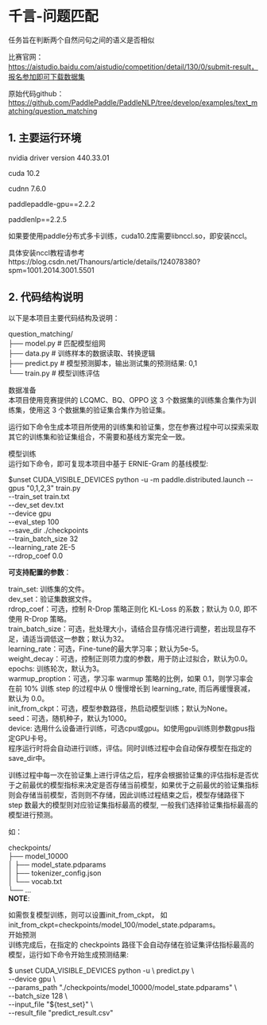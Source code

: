# 千言-问题匹配
任务旨在判断两个自然问句之间的语义是否相似

比赛官网：https://aistudio.baidu.com/aistudio/competition/detail/130/0/submit-result，报名参加即可下载数据集

原始代码github：https://github.com/PaddlePaddle/PaddleNLP/tree/develop/examples/text_matching/question_matching

## 1. 主要运行环境

nvidia driver version 440.33.01

cuda 10.2

cudnn 7.6.0 

paddlepaddle-gpu==2.2.2

paddlenlp==2.2.5

如果要使用paddle分布式多卡训练，cuda10.2库需要libnccl.so，即安装nccl。

具体安装nccl教程请参考https://blog.csdn.net/Thanours/article/details/124078380?spm=1001.2014.3001.5501

## 2. 代码结构说明
以下是本项目主要代码结构及说明：

question_matching/  
├── model.py # 匹配模型组网  
├── data.py # 训练样本的数据读取、转换逻辑  
├── predict.py # 模型预测脚本，输出测试集的预测结果: 0,1  
└── train.py # 模型训练评估  

数据准备  
本项目使用竞赛提供的 LCQMC、BQ、OPPO 这 3 个数据集的训练集合集作为训练集，使用这 3 个数据集的验证集合集作为验证集。

运行如下命令生成本项目所使用的训练集和验证集，您在参赛过程中可以探索采取其它的训练集和验证集组合，不需要和基线方案完全一致。

模型训练  
运行如下命令，即可复现本项目中基于 ERNIE-Gram 的基线模型:

$unset CUDA_VISIBLE_DEVICES
python -u -m paddle.distributed.launch --gpus "0,1,2,3" train.py \
       --train_set train.txt \
       --dev_set dev.txt \
       --device gpu \
       --eval_step 100 \
       --save_dir ./checkpoints \
       --train_batch_size 32 \
       --learning_rate 2E-5 \
       --rdrop_coef 0.0  
       
**可支持配置的参数**：

train_set: 训练集的文件。  
dev_set：验证集数据文件。  
rdrop_coef：可选，控制 R-Drop 策略正则化 KL-Loss 的系数；默认为 0.0, 即不使用 R-Drop 策略。  
train_batch_size：可选，批处理大小，请结合显存情况进行调整，若出现显存不足，请适当调低这一参数；默认为32。  
learning_rate：可选，Fine-tune的最大学习率；默认为5e-5。  
weight_decay：可选，控制正则项力度的参数，用于防止过拟合，默认为0.0。  
epochs: 训练轮次，默认为3。  
warmup_proption：可选，学习率 warmup 策略的比例，如果 0.1，则学习率会在前 10% 训练 step 的过程中从 0 慢慢增长到 learning_rate, 而后再缓慢衰减，默认为 0.0。  
init_from_ckpt：可选，模型参数路径，热启动模型训练；默认为None。  
seed：可选，随机种子，默认为1000。  
device: 选用什么设备进行训练，可选cpu或gpu。如使用gpu训练则参数gpus指定GPU卡号。  
程序运行时将会自动进行训练，评估。同时训练过程中会自动保存模型在指定的save_dir中。  

训练过程中每一次在验证集上进行评估之后，程序会根据验证集的评估指标是否优于之前最优的模型指标来决定是否存储当前模型，如果优于之前最优的验证集指标则会存储当前模型，否则则不存储，因此训练过程结束之后，模型存储路径下 step 数最大的模型则对应验证集指标最高的模型, 一般我们选择验证集指标最高的模型进行预测。  

如：

checkpoints/  
├── model_10000  
│   ├── model_state.pdparams  
│   ├── tokenizer_config.json  
│   └── vocab.txt  
└── ...  
**NOTE**:  

如需恢复模型训练，则可以设置init_from_ckpt， 如init_from_ckpt=checkpoints/model_100/model_state.pdparams。  
开始预测  
训练完成后，在指定的 checkpoints 路径下会自动存储在验证集评估指标最高的模型，运行如下命令开始生成预测结果:  

$ unset CUDA_VISIBLE_DEVICES
python -u \\
    predict.py \\  
    --device gpu \\  
    --params_path "./checkpoints/model_10000/model_state.pdparams" \\  
    --batch_size 128 \\  
    --input_file "${test_set}" \\   
    --result_file "predict_result.csv"  

